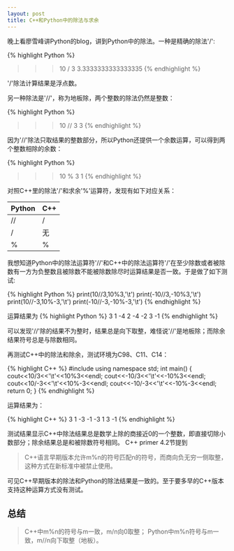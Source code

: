 ```yaml
---
layout: post
title: C++和Python中的除法与求余
---
```


晚上看廖雪峰讲Python的blog，讲到Python中的除法。一种是精确的除法'/':

{% highlight Python %}
>>> 10 / 3
3.3333333333333335
{% endhighlight %}

'/'除法计算结果是浮点数。

另一种除法是'//'，称为地板除，两个整数的除法仍然是整数：

{% highlight Python %}
>>> 10 // 3
3
{% endhighlight %}

因为'//'除法只取结果的整数部分，所以Python还提供一个余数运算，可以得到两个整数相除的余数：

{% highlight Python %}
>>> 10 % 3
1
{% endhighlight %}

对照C++里的除法'/'和求余'%'运算符，发现有如下对应关系：

|Python|C++|
|----|----|
| // |  / |
| /  | 无 |
| %  |  % |

我想知道Python中的除法运算符'//'和C++中的除法运算符'/'在至少除数或者被除数有一方为负整数且被除数不能被除数除尽时运算结果是否一致。于是做了如下测试:

{% highlight Python %}
print(10//3,10%3,'\t')
print(-10//3,-10%3,'\t')
print(10//-3,10%-3,'\t')
print(-10//-3,-10%-3,'\t')
{% endhighlight %}

运算结果为
{% highlight Python %}
3 1
-4 2
-4 -2
3 -1
{% endhighlight %}

可以发现'//'除的结果不为整时，结果总是向下取整，难怪说'//'是地板除；而除余结果符号总是与除数相同。

再测试C++中的除法和除余，测试环境为C98、C11、C14：

{% highlight C++ %}
#include <iostream>
using namespace std;
int main()
{
    cout<<10/3<<'\t'<<10%3<<endl;
    cout<<-10/3<<'\t'<<-10%3<<endl;
    cout<<10/-3<<'\t'<<10%-3<<endl;
    cout<<-10/-3<<'\t'<<-10%-3<<endl;
    return 0;
}
{% endhighlight %}

运算结果为：

{% highlight C++ %}
3       1
-3      -1
-3      1
3       -1
{% endhighlight %}

测试结果显示C++中除法结果总是数学上除的商接近0的一个整数，即直接切除小数部分；除余结果总是和被除数符号相同。
C++ primer 4.2节提到

>C++语言早期版本允许m%n的符号匹配n的符号，而商向负无穷一侧取整，这种方式在新标准中被禁止使用。

可见C++早期版本的除法和Python的除法结果是一致的。至于要多早的C++版本支持这种运算方式没有测试。

## 总结

>C++中m%n的符号与m一致，m/n向0取整；
Python中m%n符号与m一致，m//n向下取整（地板）。
